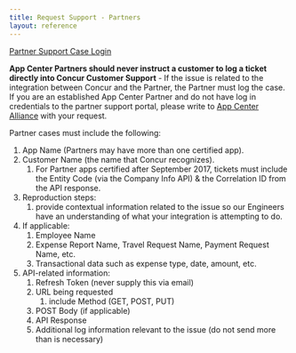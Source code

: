```yaml
---
title: Request Support - Partners
layout: reference
---
```


<a class="btn dark-blue" href="https://sapconcur.my.salesforce.com/secur/login_portal.jsp?orgId=00D600000007Dq3&portalId=06060000000PrEi" target="_blank">
  <i class="fa fa-sign-in" aria-hidden="true"></i> Partner Support Case Login
</a>

**App Center Partners should never instruct a customer to log a ticket directly into Concur Customer Support** - If the issue is related to the integration between Concur and the Partner, the Partner must log the case. If you are an established App Center Partner and do not have log in credentials to the partner support portal, please write to <a href="mailto:appcenteralliance@concur.com?Subject=Support%20Portal%20Credentials">App Center Alliance</a> with your request.

Partner cases must include the following:

1. App Name (Partners may have more than one certified app).
2. Customer Name (the name that Concur recognizes).
    1. For Partner apps certified after September 2017, tickets must include the Entity Code (via the Company Info API) & the Correlation ID from the API response.
3. Reproduction steps:
    1. provide contextual information related to the issue so our Engineers have an understanding of what your integration is attempting to do.
4. If applicable:
    1. Employee Name
    2. Expense Report Name, Travel Request Name, Payment Request Name, etc.
    3. Transactional data such as expense type, date, amount, etc.
5. API-related information:
    1. Refresh Token (never supply this via email)
    2. URL being requested
        1. include Method (GET, POST, PUT)
    3.  POST Body (if applicable)
    4. API Response
    5. Additional log information relevant to the issue (do not send more than is necessary)
